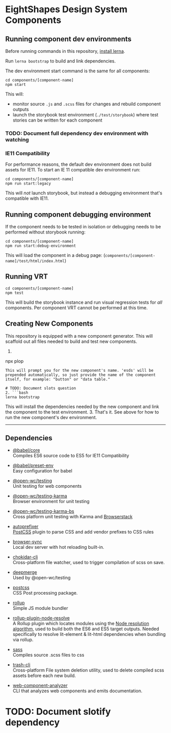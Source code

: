 # EightShapes Design System Components


## Running component dev environments
Before running commands in this repository, [install lerna](./documentation/lerna.md).

Run `lerna bootstrap` to build and link dependencies.

The dev environment start command is the same for all components:

```
cd components/[component-name]
npm start
```

This will:
* monitor source `.js` and `.scss` files for changes and rebuild component outputs
* launch the storybook test environment (`./test/storybook`) where test stories can be written for each component

### TODO: Document full dependency dev environment with watching

### IE11 Compatibility
For performance reasons, the default dev environment does not build assets for IE11. To start an IE 11 compatible dev environment run:

```
cd components/[component-name]
npm run start:legacy
```

This will _not_ launch storybook, but instead a debugging environment that's compatible with IE11.

## Running component debugging environment
If the component needs to be tested in isolation or debugging needs to be performed without storybook running:

```
cd components/[component-name]
npm run start:debug-environment
```

This will load the component in a debug page: (`components/[component-name]/test/html/index.html`)

## Running VRT
```
cd components/[component-name]
npm test
```

This will build the storybook instance and run visual regression tests for _all_ components. Per component VRT cannot be performed at this time.

## Creating New Components
This repository is equipped with a new component generator. This will scaffold out all files needed to build and test new components.

1. ```bash
npx plop
```  
This will prompt you for the new component's name. 'esds' will be prepended automatically, so just provide the name of the component itself, for example: "button" or "data table."

# TODO: Document slots question
2. ```bash
lerna bootstrap
```  
This will install the dependencies needed by the new component and link the component to the test environment.
3. That's it. See above for how to run the new component's dev environment.


---
## Dependencies
* [@babel/core](https://github.com/babel/babel/tree/master/packages/babel-core)  
Compiles ES6 source code to ES5 for IE11 Compatibility

* [@babel/preset-env](https://github.com/babel/babel/tree/master/packages/babel-preset-env)  
Easy configuration for babel

* [@open-wc/testing](https://open-wc.org/testing/)  
Unit testing for web components

* [@open-wc/testing-karma](https://open-wc.org/testing/#karma)  
Browser environment for unit testing

* [@open-wc/testing-karma-bs](https://open-wc.org/testing/testing-karma-bs.html)  
Cross platform unit testing with Karma and [Browserstack](https://www.browserstack.com)

* [autoprefixer](https://github.com/postcss/autoprefixer#readme)  
[PostCSS](https://github.com/postcss/postcss) plugin to parse CSS and add vendor prefixes to CSS rules

* [browser-sync](https://www.browsersync.io)  
Local dev server with hot reloading built-in.

* [chokidar-cli](https://github.com/kimmobrunfeldt/chokidar-cli)  
Cross-platform file watcher, used to trigger compilation of scss on save.

* [deepmerge](https://github.com/TehShrike/deepmerge)  
Used by @open-wc/testing

* [postcss](https://github.com/postcss/postcss)  
CSS Post processing package.

* [rollup](https://rollupjs.org/guide/en/)  
Simple JS module bundler

* [rollup-plugin-node-resolve](https://github.com/rollup/plugins/tree/master/packages/node-resolve)  
A Rollup plugin which locates modules using the [Node resolution algorithm](https://nodejs.org/api/modules.html#modules_all_together), used to build both the ES6 and ES5 target outputs. Needed specifically to resolve lit-element & lit-html dependencies when bundling via rollup.

* [sass](https://github.com/sass/dart-sass)  
Compiles source .scss files to css

* [trash-cli](https://github.com/sindresorhus/trash-cli#readme)  
Cross-platform File system deletion utility, used to delete compiled scss assets before each new build.

* [web-component-analyzer](https://github.com/runem/web-component-analyzer)  
CLI that analyzes web components and emits documentation.

# TODO: Document slotify dependency
